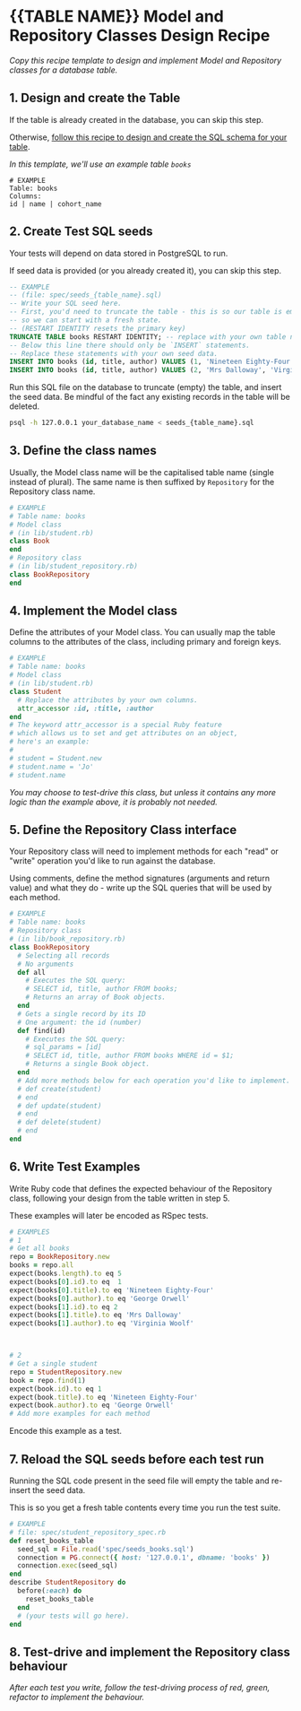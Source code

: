 # {{TABLE NAME}} Model and Repository Classes Design Recipe

_Copy this recipe template to design and implement Model and Repository classes for a database table._

## 1. Design and create the Table

If the table is already created in the database, you can skip this step.

Otherwise, [follow this recipe to design and create the SQL schema for your table](./single_table_design_recipe_template.md).

*In this template, we'll use an example table `books`*

```
# EXAMPLE
Table: books
Columns:
id | name | cohort_name
```

## 2. Create Test SQL seeds

Your tests will depend on data stored in PostgreSQL to run.

If seed data is provided (or you already created it), you can skip this step.

```sql
-- EXAMPLE
-- (file: spec/seeds_{table_name}.sql)
-- Write your SQL seed here. 
-- First, you'd need to truncate the table - this is so our table is emptied between each test run,
-- so we can start with a fresh state.
-- (RESTART IDENTITY resets the primary key)
TRUNCATE TABLE books RESTART IDENTITY; -- replace with your own table name.
-- Below this line there should only be `INSERT` statements.
-- Replace these statements with your own seed data.
INSERT INTO books (id, title, author) VALUES (1, 'Nineteen Eighty-Four', 'George Orwell');
INSERT INTO books (id, title, author) VALUES (2, 'Mrs Dalloway', 'Virginia Woolf');
```

Run this SQL file on the database to truncate (empty) the table, and insert the seed data. Be mindful of the fact any existing records in the table will be deleted.

```bash
psql -h 127.0.0.1 your_database_name < seeds_{table_name}.sql
```

## 3. Define the class names

Usually, the Model class name will be the capitalised table name (single instead of plural). The same name is then suffixed by `Repository` for the Repository class name.

```ruby
# EXAMPLE
# Table name: books
# Model class
# (in lib/student.rb)
class Book
end
# Repository class
# (in lib/student_repository.rb)
class BookRepository
end
```

## 4. Implement the Model class

Define the attributes of your Model class. You can usually map the table columns to the attributes of the class, including primary and foreign keys.

```ruby
# EXAMPLE
# Table name: books
# Model class
# (in lib/student.rb)
class Student
  # Replace the attributes by your own columns.
  attr_accessor :id, :title, :author
end
# The keyword attr_accessor is a special Ruby feature
# which allows us to set and get attributes on an object,
# here's an example:
#
# student = Student.new
# student.name = 'Jo'
# student.name
```

*You may choose to test-drive this class, but unless it contains any more logic than the example above, it is probably not needed.*

## 5. Define the Repository Class interface

Your Repository class will need to implement methods for each "read" or "write" operation you'd like to run against the database.

Using comments, define the method signatures (arguments and return value) and what they do - write up the SQL queries that will be used by each method.

```ruby
# EXAMPLE
# Table name: books
# Repository class
# (in lib/book_repository.rb)
class BookRepository
  # Selecting all records
  # No arguments
  def all
    # Executes the SQL query:
    # SELECT id, title, author FROM books;
    # Returns an array of Book objects.
  end
  # Gets a single record by its ID
  # One argument: the id (number)
  def find(id)
    # Executes the SQL query:
    # sql_params = [id]
    # SELECT id, title, author FROM books WHERE id = $1;
    # Returns a single Book object.
  end
  # Add more methods below for each operation you'd like to implement.
  # def create(student)
  # end
  # def update(student)
  # end
  # def delete(student)
  # end
end
```

## 6. Write Test Examples

Write Ruby code that defines the expected behaviour of the Repository class, following your design from the table written in step 5.

These examples will later be encoded as RSpec tests.

```ruby
# EXAMPLES
# 1
# Get all books
repo = BookRepository.new
books = repo.all
expect(books.length).to eq 5
expect(books[0].id).to eq  1
expect(books[0].title).to eq 'Nineteen Eighty-Four'
expect(books[0].author).to eq 'George Orwell'
expect(books[1].id).to eq 2
expect(books[1].title).to eq 'Mrs Dalloway'
expect(books[1].author).to eq 'Virginia Woolf'



# 2
# Get a single student
repo = StudentRepository.new
book = repo.find(1)
expect(book.id).to eq 1
expect(book.title).to eq 'Nineteen Eighty-Four'
expect(book.author).to eq 'George Orwell'
# Add more examples for each method
```

Encode this example as a test.

## 7. Reload the SQL seeds before each test run

Running the SQL code present in the seed file will empty the table and re-insert the seed data.

This is so you get a fresh table contents every time you run the test suite.

```ruby
# EXAMPLE
# file: spec/student_repository_spec.rb
def reset_books_table
  seed_sql = File.read('spec/seeds_books.sql')
  connection = PG.connect({ host: '127.0.0.1', dbname: 'books' })
  connection.exec(seed_sql)
end
describe StudentRepository do
  before(:each) do 
    reset_books_table
  end
  # (your tests will go here).
end
```

## 8. Test-drive and implement the Repository class behaviour

_After each test you write, follow the test-driving process of red, green, refactor to implement the behaviour._